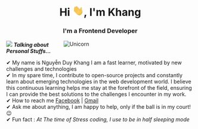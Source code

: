 <h1 align="center">Hi <img src="https://raw.githubusercontent.com/ABSphreak/ABSphreak/master/gifs/Hi.gif" width="30px">, I'm Khang</h1>
<h3 align="center">I'm a Frontend Developer</h3>

<img align="right" width=350px alt="Unicorn" src="https://user-images.githubusercontent.com/79825633/132195192-47007e98-8815-416f-8eb0-f5ef10ae3e6a.png" />

<img src="https://i.pinimg.com/originals/b4/93/93/b49393abde681d349774771504f79c38.gif" width="65px">&nbsp;***Talking about Personal Stuffs...***

✔ My name is Nguyễn Duy Khang I am a fast learner, motivated by new challenges and technologies<br>
✔ In my spare time, I contribute to open-source projects and constantly learn about emerging technologies in the web development world. I believe this continuous learning helps me stay at the forefront of the field, ensuring I can provide the best solutions to the challenges I encounter in my work.<br>
✔ How to reach me [Facebook](https://www.facebook.com/khang171998/) | [Gmail](mailto:webmaster@example.com)<br>
✔ Ask me about anything, I am happy to help, only if the ball is in my court!😉<br>
✔ Fun fact : *At The time of Stress coding, I use to be in half sleeping mode*<br><br><br><br>


